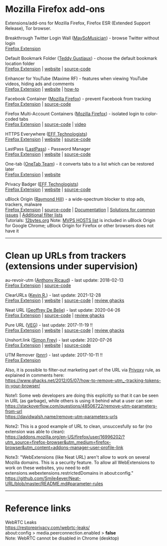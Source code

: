 # Mozilla Firefox add-ons

Extensions/add-ons for Mozilla Firefox, Firefox ESR (Extended Support Release), Tor browser.

<!-- 
_template_ ([#]())</br>
[Firefox Extension]() | 
[website]() | 
[source-code]()</br>
-->

Breakthrough Twitter Login Wall ([MaySoMusician](https://addons.mozilla.org/en-US/firefox/user/16996202/)) - browse Twitter without login</br>
[Firefox Extension](https://addons.mozilla.org/en-US/firefox/addon/breakthrough-twitter-loginwall/)</br>

Default Bookmark Folder ([Teddy Gustiaux](https://addons.mozilla.org/en-US/firefox/user/13401255/)) - choose the default bookmark location folder</br>
[Firefox Extension](https://addons.mozilla.org/en-US/firefox/user/13401255/) | 
[website]() | 
[source-code](https://github.com/teddy-gustiaux/default-bookmark-folder)</br>

Enhancer for YouTube (Maxime RF) - features when viewing YouTube videos, hiding ads and comments</br>
[Firefox Extension](https://addons.mozilla.org/en-US/firefox/addon/enhancer-for-youtube/) | 
[website](https://www.mrfdev.com/enhancer-for-youtube) | 
[how-to](https://www.mrfdev.com/how-to-use-enhancer-for-youtube)</br>

Facebook Container ([Mozilla Firefox](https://addons.mozilla.org/en-US/firefox/user/4757633/)) - prevent Facebook from tracking</br>
[Firefox Extension](https://addons.mozilla.org/en-US/firefox/addon/facebook-container/) | 
[source-code](https://github.com/mozilla/contain-facebook)</br>

Firefox Multi-Account Containers ([Mozilla Firefox](https://addons.mozilla.org/en-US/firefox/user/4757633/)) - isolated login to color-coded tabs</br>
[Firefox Extension](https://addons.mozilla.org/en-US/firefox/addon/multi-account-containers/) | 
[source-code](https://github.com/mozilla/multi-account-containers/#readme) | 
[video](https://youtu.be/Gy7lyvAfOSw)</br>

HTTPS Everywhere ([EFF Technologists](https://addons.mozilla.org/en-US/firefox/user/5474073/))</br>
[Firefox Extension](https://addons.mozilla.org/en-US/firefox/addon/https-everywhere/) | 
[website](https://www.eff.org/https-everywhere) | 
[source-code](https://github.com/EFForg/https-everywhere/)</br>

LastPass ([LastPass](https://addons.mozilla.org/en-US/firefox/user/2338345/)) - Password Manager</br>
[Firefox Extension](https://addons.mozilla.org/en-US/firefox/addon/lastpass-password-manager/) | 
[website](https://www.lastpass.com/) | 
[source-code](https://github.com/lastpass)</br>

One-tab ([OneTab Team](https://addons.mozilla.org/en-US/firefox/user/10945418/)) - it converts tabs to a list which can be restored later</br>
[Firefox Extension](https://addons.mozilla.org/en-US/firefox/addon/onetab/) | 
[website](https://www.one-tab.com/)</br>

Privacy Badger ([EFF Technologists](https://addons.mozilla.org/en-US/firefox/user/5474073/))</br>
[Firefox Extension](https://addons.mozilla.org/en-US/firefox/addon/privacy-badger17//) | 
[website](https://privacybadger.org/) | 
[source-code](https://github.com/EFForg/privacybadger)</br>

uBlock Origin ([Raymond Hill](https://addons.mozilla.org/en-US/firefox/user/11423598/)) - a wide-spectrum blocker to stop ads, trackers, malware</br>
[Firefox Extension](https://addons.mozilla.org/firefox/addon/ublock-origin/) | 
[source-code](https://github.com/gorhill/uBlock/) | 
[Documentation](https://github.com/gorhill/uBlock/wiki) | 
[Solutions for common issues](https://www.reddit.com/r/uBlockOrigin/wiki/solutions) | 
[Additional filter lists](https://filterlists.com/)</br>
Tutorials: [12bytes.org](https://12bytes.org/articles/tech/firefox/ublock-origin-suggested-settings/)
Note: [MVPS HOSTS list](https://winhelp2002.mvps.org/hosts.htm) is included in uBlock Origin for Google Chrome; uBlock Origin for Firefox or other browsers does not have it</br>

--- 

# Clean up URLs from trackers (extensions under supervision)</br>

au-revoir-utm ([Anthony Ricaud](https://addons.mozilla.org/en-US/firefox/user/5427034/)) - last update: 2018-02-13</br>
[Firefox Extension](https://addons.mozilla.org/en-US/firefox/addon/au-revoir-utm/) | 
[source-code](https://github.com/Rik/au-revoir-utm)</br>

ClearURLs ([Kevin R.](https://addons.mozilla.org/en-US/firefox/user/13196993/)) - last update: 2021-12-28</br>
[Firefox Extension](https://addons.mozilla.org/en-US/firefox/addon/clearurls/) | 
[website](https://docs.clearurls.xyz/) | 
[source-code](https://gitlab.com/KevinRoebert/ClearUrls) | 
[review ghacks](https://www.ghacks.net/2019/07/30/clearurls-extension-firefox-chrome/)</br>

Neat URL ([Geoffrey De Belie](https://addons.mozilla.org/en-US/firefox/user/6259307/)) - last update: 2020-04-26</br>
[Firefox Extension](https://addons.mozilla.org/en-US/firefox/addon/neat-url/) | 
[source-code](https://github.com/Smile4ever/Neat-URL) | 
[review ghacks](https://www.ghacks.net/2020/10/05/neat-url-is-an-extension-for-chrome-and-firefox-that-removes-tracking-elements-from-links/)</br>

Pure URL ([VEG](https://addons.mozilla.org/en-US/firefox/user/5317900/)) - last update: 2017-11-19 !!</br>
[Firefox Extension](https://addons.mozilla.org/en-US/firefox/addon/pure-url/) | 
[website](https://veg.by/en/blog/category/firefox/) | 
[source-code]() | 
[review ghacks](https://www.ghacks.net/2016/02/07/pure-url-removes-optional-url-parameters/)</br>

Unshort.link ([Simon Frey]()) - last update: 2020-07-26</br>
[Firefox Extension](https://addons.mozilla.org/en-US/firefox/addon/unshort-link/) | 
[website](https://unshort.link/) | 
[source-code](https://github.com/simonfrey/unshort.link)</br>

UTM Remover ([bnrr](https://addons.mozilla.org/en-US/firefox/user/12996620/)) - last update: 2017-10-11 !!</br>
[Firefox Extension](https://addons.mozilla.org/en-US/firefox/addon/utm-remover/)</br>


Also, it is possible to filter-out marketing part of the URL via [Privoxy](https://www.privoxy.org/) rule, as explained in comments here:</br>
https://www.ghacks.net/2012/05/07/how-to-remove-utm_-tracking-tokens-in-your-browser/</br>

Note1: Some web developers are doing this explicitly so that it can be seen in URL (as garbage), while others is using it behind what a user can see:</br>
https://stackoverflow.com/questions/48506722/remove-utm-parameters-from-url</br>
https://davidwalsh.name/remove-utm-parameters-urls</br>

Note2: This is a good example of URL to clean, unsuccesfully so far (no extension was able to clean):</br>
https://addons.mozilla.org/en-US/firefox/user/16996202/?utm_source=firefox-browser&utm_medium=firefox-browser&utm_content=addons-manager-user-profile-link</br>

Note3: "WebExtensions (like Neat URL) aren't allow to work on several Mozilla domains. This is a security feature. To allow all WebExtensions to work on these websites, you need to edit extensions.webextensions.restrictedDomains in about:config."</br>
https://github.com/Smile4ever/Neat-URL/blob/master/README.md#parameter-rules

---

# Reference links

WebRTC Leaks</br>
https://restoreprivacy.com/webrtc-leaks/</br>
about:config > media.peerconnection.enabled > **false**</br>
Note: WebRTC cannot be disabled in Chrome (desktop)</br>


